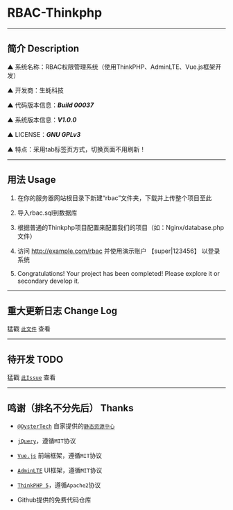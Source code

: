 # RBAC-Thinkphp

---

## 简介 Description

▲ 系统名称：RBAC权限管理系统（使用ThinkPHP、AdminLTE、Vue.js框架开发）

▲ 开发商：生蚝科技

▲ 代码版本信息：***Build 00037***

▲ 系统版本信息：***V1.0.0***

▲ LICENSE：***GNU GPLv3***

▲ 特点：采用tab标签页方式，切换页面不用刷新！

---

## 用法 Usage

1. 在你的服务器网站根目录下新建“rbac”文件夹，下载并上传整个项目至此

2. 导入rbac.sql到数据库

3. 根据普通的Thinkphp项目配置来配置我们的项目（如：Nginx/database.php文件）

4. 访问 http://example.com/rbac 并使用演示账户 【super|123456】 以登录系统

5. Congratulations! Your project has been completed! Please explore it or secondary develop it.

---

## 重大更新日志 Change Log

猛戳 [`此文件`](https://github.com/SmallOyster/RBAC-Thinkphp/blob/master/CHANGELOG.md) 查看

---

## 待开发 TODO

猛戳 [`此Issue`](https://github.com/SmallOyster/RBAC-Thinkphp/issues/1) 查看

---

## 鸣谢（排名不分先后） Thanks

* [`@OysterTech`](https://github.com/OysterTech) 自家提供的[`静态资源中心`](https://static.xshgzs.com)

* [`jQuery`](https://jquery.org/)，遵循`MIT`协议

* [`Vue.js`](https://github.com/vuejs/vue) 前端框架，遵循`MIT`协议

* [`AdminLTE`](https://github.com/almasaeed2010/AdminLTE) UI框架，遵循`MIT`协议

* [`ThinkPHP 5`](https://github.com/top-think/framework/tree/5.1)，遵循`Apache2`协议

* Github提供的免费代码仓库
